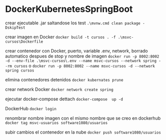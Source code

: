 # DockerKubernetesSpringBoot

crear ejecutable .jar saltandose los test
``` .\mvnw.cmd clean package -DskipTest ```

crear imagen en Docker
``` docker build -t cursos . -f .\msvc-cursos\Dockerfile ```

crear contenedor con Docker, puerto, variable .env, network, borrado automatico despues de stop y nombre de imagen
``` docker run -p 8002:8002 -d --env-file .\msvc-cursos\.env --name msvc-cursos --network spring --rm cursos ```
o ``` docker run -p 8002:8002 --name msvc-cursos -d --network spring cursos ```       

elimina contenedores detenidos
```docker kubernates prune ```

crear network Docker
``` docker network create spring ```

ejecutar docker-compose dettach
``` docker-compose  up -d  ```

DockerHub
```docker login ```

renombrar nombre imagen con el mismo nombre que se creo en dockerhub
```docker tag msvc-usuarios software1080/usuarios ```

subir cambios el contenedor en la nube
```docker push software1080/usuarios ```
